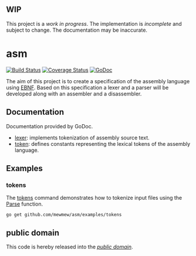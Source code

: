 WIP
---

This project is a *work in progress*. The implementation is *incomplete* and
subject to change. The documentation may be inaccurate.

asm
===

[![Build Status](https://travis-ci.org/USER/REPO.svg?branch=master)](https://travis-ci.org/mewlang/asm)
[![Coverage Status](https://img.shields.io/coveralls/mewlang/asm.svg)](https://coveralls.io/r/mewlang/asm?branch=master)
[![GoDoc](https://godoc.org/github.com/mewlang/asm?status.svg)](https://godoc.org/github.com/mewlang/asm)

The aim of this project is to create a specification of the assembly language
using [EBNF][]. Based on this specification a lexer and a parser will be
developed along with an assembler and a disassembler.

[EBNF]: https://en.wikipedia.org/wiki/Extended_Backus%E2%80%93Naur_Form

Documentation
-------------

Documentation provided by GoDoc.

- [lexer][]: implements tokenization of assembly source text.
- [token][]: defines constants representing the lexical tokens of the assembly
language.

[lexer]: http://godoc.org/github.com/mewmew/asm/lexer
[token]: http://godoc.org/github.com/mewmew/asm/token

Examples
--------

### tokens

The [tokens][examples/tokens] command demonstrates how to tokenize input files
using the [Parse][lexer.Parse] function.

	go get github.com/mewmew/asm/examples/tokens

[examples/tokens]: https://github.com/mewmew/asm/blob/master/examples/tokens/tokens.go#L23
[lexer.Parse]: http://godoc.org/github.com/mewmew/asm/lexer#example-Parse

public domain
-------------

This code is hereby released into the *[public domain][]*.

[public domain]: https://creativecommons.org/publicdomain/zero/1.0/
